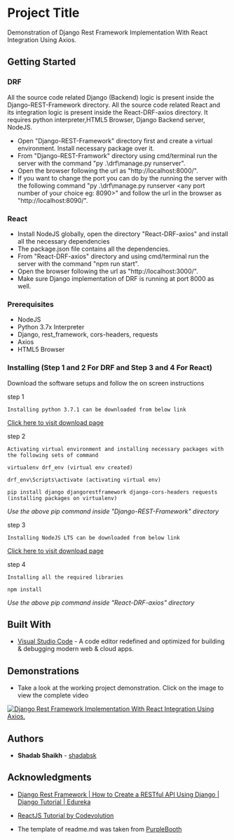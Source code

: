 # Project Title
Demonstration of Django Rest Framework Implementation With React Integration Using Axios.

## Getting Started
### DRF
All the source code related Django (Backend) logic is present inside the Django-REST-Framework directory. All the source code related React and its integration logic is present inside the React-DRF-axios directory.
It requires python interpreter,HTML5 Browser, Django Backend server, NodeJS.
* Open "Django-REST-Framework" directory first and create a virtual environment. Install necessary package over it.
* From "Django-REST-Framwork" directory using cmd/terminal run the server with the command "py .\drf\manage.py runserver".
* Open the browser following the url as "http://localhost:8000/".	
* If you want to change the port you can do by the running the server with the following command "py .\drf\manage.py runserver <any port number of your choice eg: 8090>" and follow the url in the browser as "http://localhost:8090/".

### React
* Install NodeJS globally, open the directory "React-DRF-axios" and install all the necessary dependencies
* The package.json file contains all the dependencies.
* From "React-DRF-axios" directory and using cmd/terminal run the server with the command "npm run start".
* Open the browser following the url as "http://localhost:3000/".	
* Make sure Django implementation of DRF is running at port 8000 as well.


### Prerequisites

* NodeJS
* Python 3.7x Interpreter
* Django, rest_framework, cors-headers, requests
* Axios
* HTML5 Browser


### Installing (Step 1 and 2 For DRF and Step 3 and 4 For React)

Download the software setups and follow the on screen instructions

step 1

```
Installing python 3.7.1 can be downloaded from below link
```
[Click here to visit download page](https://www.python.org/downloads/release/python-371/)

step 2

```
Activating virtual environment and installing necessary packages with the following sets of command
```
```
virtualenv drf_env (virtual env created)
```
```
drf_env\Scripts\activate (activating virtual env)
```
```
pip install django djangorestframework django-cors-headers requests (installing packages on virtualenv)
```
*Use the above pip command inside "Django-REST-Framework" directory*

step 3

```
Installing NodeJS LTS can be downloaded from below link
```
[Click here to visit download page](https://nodejs.org/en/download/)

step 4


```
Installing all the required libraries
```
```
npm install
```
*Use the above pip command inside "React-DRF-axios" directory*

## Built With

* [Visual Studio Code](https://code.visualstudio.com/) - A code editor redefined and optimized for building & debugging modern web & cloud apps.


## Demonstrations

* Take a look at the working project demonstration. Click on the image to view the complete video


[![Django Rest Framework Implementation With React Integration Using Axios.](https://i.ytimg.com/vi/xMv5lJvG2l0/hqdefault.jpg)](https://youtu.be/xMv5lJvG2l0)


## Authors

* **Shadab Shaikh** - [shadabsk](https://github.com/shadabsk)

## Acknowledgments

* [Django Rest Framework  | How to Create a RESTful API Using Django | Django Tutorial | Edureka](https://www.youtube.com/watch?v=ejJ-2oz4AgI)

* [ReactJS Tutorial by Codevolution](https://www.youtube.com/watch?v=QFaFIcGhPoM&list=PLC3y8-rFHvwgg3vaYJgHGnModB54rxOk3)

* The template of readme.md was taken from [PurpleBooth](https://github.com/PurpleBooth)
